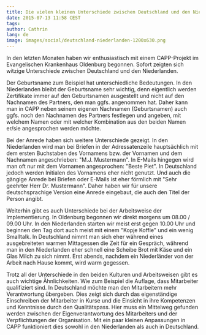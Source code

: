 ```yaml
---
title: Die vielen kleinen Unterschiede zwischen Deutschland und den Niederlanden
date: 2015-07-13 11:58 CEST
tags:
author: Cathrin
lang: de
image: images/social/deutschland-niederlanden-1200x630.png
---
```


In den letzten Monaten haben wir enthusiastisch mit einem CAPP-Projekt im Evangelischen Krankenhaus Oldenburg begonnen. Sofort zeigten sich witzige Unterschiede zwischen Deutschland und den Niederlanden.

Der Geburtsname zum Beispiel hat unterschiedliche Bedeutungen. In den Niederlanden bleibt der Geburtsname sehr wichtig, denn eigentlich werden Zertifikate immer auf den Geburtsnamen ausgestellt und nicht auf den Nachnamen des Partners, den man ggfs. angenommen hat. Daher kann man in CAPP neben seinem eigenen Nachnamen (Geburtsnamen) auch ggfs. noch den Nachnamen des Partners festlegen und angeben, mit welchem Namen oder mit welcher Kombination aus den beiden Namen er/sie angesprochen werden möchte.

Bei der Anrede haben sich weitere Unterschiede gezeigt. In den Niederlanden wird man bei Briefen in der Adressatenzeile hauptsächlich mit dem ersten Buchstaben des Vornamens bzw. der Vornamen und dem Nachnamen angeschrieben: "M.J. Mustermann". In E-Mails hingegen wird man oft nur mit dem Vornamen angesprochen: "Beste Piet". In Deutschland jedoch werden Initialen des Vornamens eher nicht genutzt. Und auch die gängige Anrede bei Briefen oder E-Mails ist eher förmlich mit "Sehr geehrter Herr Dr. Mustermann". Daher haben wir für unsere deutschsprachige Version eine Anrede eingebaut, die auch den Titel der Person angibt.

Weiterhin gibt es auch Unterschiede bei der Arbeitsweise der Implementierung. In Oldenburg begonnen wir direkt morgens um 08.00 / 09.00 Uhr. In den Niederlanden starten wir meist erst gegen 10.00 Uhr und beginnen den Tag dort auch meist mit einem "Kopje Koffie" und ein wenig Smalltalk. In Deutschland nimmt man sich eher während eines ausgebreiteten warmen Mittagessen die Zeit für ein Gespräch, während man in den Niederlanden eher schnell eine Scheibe Brot mit Käse und ein Glas Milch zu sich nimmt. Erst abends, nachdem ein Niederländer von der Arbeit nach Hause kommt, wird warm gegessen.

Trotz all der Unterschiede in den beiden Kulturen und Arbeitsweisen gibt es auch wichtige Ähnlichkeiten. Wie zum Beispiel die Auflage, dass Mitarbeiter qualifiziert sind. In Deutschland möchte man den Mitarbeitern mehr Verantwortung übergeben. Dies zeigt sich durch das eigenständige Einschreiben der Mitarbeiter in Kurse und die Einsicht in ihre Kompetenzen und Kenntnisse durch den Qualitätspass.  Hier muss ein Mittelweg gefunden werden zwischen der Eigenverantwortung des Mitarbeiters und der Verpflichtungen der Organisation. Mit ein paar kleinen Anpassungen in CAPP funktioniert dies sowohl in den Niederlanden als auch in Deutschland.
